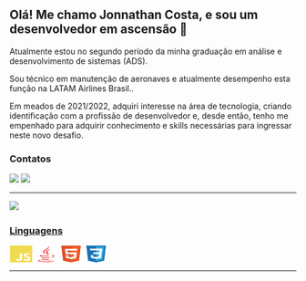 ## Olá! Me chamo Jonnathan Costa, e sou um desenvolvedor em ascensão 👻


<p> Atualmente estou no segundo período da minha graduação em análise e desenvolvimento de sistemas (ADS).<p>
<p> Sou técnico em manutenção de aeronaves e atualmente desempenho esta função na LATAM Airlines Brasil..<p>

<p> Em meados de 2021/2022, adquiri interesse na área de tecnologia, criando identificação com a profissão de desenvolvedor e, desde então, tenho me empenhado para adquirir conhecimento e skills necessárias para ingressar neste novo desafio.<p>

### Contatos 

<a href="https://www.instagram.com/jonnathanoff/" target="_blank"><img src="https://img.shields.io/badge/-Instagram-%23E4405F?style=for-the-badge&logo=instagram&logoColor=white" target="_blank"></a>
<a href="mailto:jonnathan.costa@outlook.com" target="_blank"><img src="https://img.shields.io/badge/Microsoft_Outlook-0078D4?style=for-the-badge&logo=microsoft-outlook&logoColor=white" target="_blank"></a>


 ----

 <div align="left">
  <a href="https://github.com/jonnathancosta">
  <img height="220em" src="https://github-readme-stats.vercel.app/api?username=jonnathancosta&show_icons=true&theme=gotham&include_all_commits=true&count_private=true"/>
 </div>
  
  ### Linguagens
  
 <a> <img align="center" height="30" width="40" src="https://raw.githubusercontent.com/devicons/devicon/master/icons/javascript/javascript-plain.svg">
  <img align="center" height="30" width="40" src="https://raw.githubusercontent.com/devicons/devicon/master/icons/java/java-plain.svg">
  <img align="center" height="30" width="40" src="https://raw.githubusercontent.com/devicons/devicon/master/icons/html5/html5-original.svg">
  <img align="center" height="30" width="40" src="https://raw.githubusercontent.com/devicons/devicon/master/icons/css3/css3-original.svg"></a>
 
  
  ----
  





